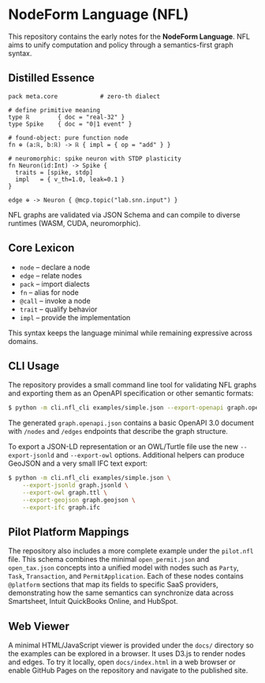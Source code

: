 # NodeForm Language (NFL)

This repository contains the early notes for the **NodeForm Language**. NFL aims to unify computation and policy through a semantics-first graph syntax.

## Distilled Essence

```
pack meta.core            # zero-th dialect

# define primitive meaning
type ℝ        { doc = "real-32" }
type Spike    { doc = "0|1 event" }

# found-object: pure function node
fn ⊕ (a:ℝ, b:ℝ) -> ℝ { impl = { op = "add" } }

# neuromorphic: spike neuron with STDP plasticity
fn Neuron(id:Int) -> Spike {
  traits = [spike, stdp]
  impl   = { v_th=1.0, leak=0.1 }
}

edge ⊕ -> Neuron { @mcp.topic("lab.snn.input") }
```

NFL graphs are validated via JSON Schema and can compile to diverse runtimes (WASM, CUDA, neuromorphic).

## Core Lexicon

* `node` – declare a node
* `edge` – relate nodes
* `pack` – import dialects
* `fn` – alias for node
* `@call` – invoke a node
* `trait` – qualify behavior
* `impl` – provide the implementation

This syntax keeps the language minimal while remaining expressive across domains.

## CLI Usage

The repository provides a small command line tool for validating NFL graphs and
exporting them as an OpenAPI specification or other semantic formats:

```bash
$ python -m cli.nfl_cli examples/simple.json --export-openapi graph.openapi.json
```

The generated `graph.openapi.json` contains a basic OpenAPI 3.0 document with
`/nodes` and `/edges` endpoints that describe the graph structure.

To export a JSON-LD representation or an OWL/Turtle file use the new
`--export-jsonld` and `--export-owl` options. Additional helpers can produce
GeoJSON and a very small IFC text export:

```bash
$ python -m cli.nfl_cli examples/simple.json \
    --export-jsonld graph.jsonld \
    --export-owl graph.ttl \
    --export-geojson graph.geojson \
    --export-ifc graph.ifc
```

## Pilot Platform Mappings

The repository also includes a more complete example under the `pilot.nfl` file.
This schema combines the minimal `open_permit.json` and `open_tax.json`
concepts into a unified model with nodes such as `Party`, `Task`,
`Transaction`, and `PermitApplication`. Each of these nodes contains
`@platform` sections that map its fields to specific SaaS providers,
demonstrating how the same semantics can synchronize data across Smartsheet,
Intuit QuickBooks Online, and HubSpot.

## Web Viewer

A minimal HTML/JavaScript viewer is provided under the `docs/` directory so the
examples can be explored in a browser. It uses D3.js to render nodes and edges.
To try it locally, open `docs/index.html` in a web browser or enable GitHub
Pages on the repository and navigate to the published site.
